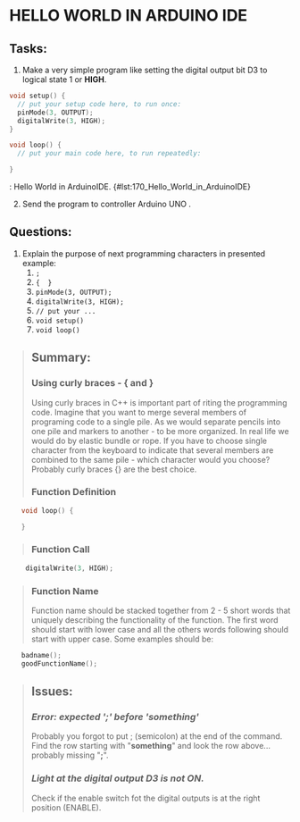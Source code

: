 # HELLO WORLD IN ARDUINO IDE

## Tasks:

1. Make a very simple program like setting the digital output bit D3 to logical state 1 or **HIGH**.

```cpp
void setup() {
  // put your setup code here, to run once:
  pinMode(3, OUTPUT);
  digitalWrite(3, HIGH);
}

void loop() {
  // put your main code here, to run repeatedly:

}
```
: Hello World in ArduinoIDE. {#lst:170_Hello_World_in_ArduinoIDE}

2. Send the program to controller Arduino UNO .

## Questions:

1.  Explain the purpose of next programming characters in presented example:
    1. `;`
    2. `{  }`
    3.  `pinMode(3, OUTPUT);`
    4.  `digitalWrite(3, HIGH);`
    3.  `// put your ...`
    5.  `void setup()`
    6.  `void loop()`

> ## Summary:
> 
> ### Using curly braces - \{ and \}
> 
> Using curly braces in C++ is important part of riting the programming code. Imagine that you want to merge several members of programing code to a single pile. As we would separate pencils into one pile and markers to another - to be more organized. In real life we would do by elastic bundle or rope. If you have to choose single character from the keyboard to indicate that several members are combined to the same pile - which character would you choose? Probably curly braces {} are the best choice.
> 
> ### Function Definition
```cpp
   void loop() {

   }
```
> ### Function Call
```cpp
    digitalWrite(3, HIGH);
```
> ### Function Name
> 
> Function name should be stacked together from 2 - 5 short words that uniquely describing the functionality of the function. The first word should start with lower case and all the others words following should start with upper case. Some examples should be:
```cpp
   badname(); 
   goodFunctionName(); 
```
> ## Issues:
> 
> ### *Error: expected ';' before 'something'*
> 
> Probably you forgot to put ; (semicolon) at the end of the command. Find the row starting with \"**something**\" and look the row above\...  probably missing \"**;**\".  
>
> ### *Light at the digital output D3 is not ON.*
>
> Check if the enable switch fot the digital outputs is at the right position (ENABLE).

